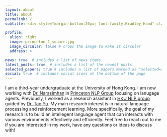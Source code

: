 ```yaml
---
layout: about
title: about
permalink: /
subtitle: <div style="margin-bottom:20px; font-family:Bradley Hand" class="motto">In me the tiger sniffs the rose</div>

profile:
  align: right
  image: princeton_2_square.jpg
  image_circular: false # crops the image to make it circular
  address: >

news: true  # includes a list of news items
latest_posts: true  # includes a list of the newest posts
selected_papers: true # includes a list of papers marked as "selected={true}"
social: true  # includes social icons at the bottom of the page
---
```


 I am a third-year undergraduate at the University of Hong Kong. I am now working with [Dr. Narasimhan](https://www.cs.princeton.edu/~karthikn/) in [Princeton NLP Group](https://princeton-nlp.github.io/) focusing on lanugage agents. Previously, I worked as a research assistant in [HKU NLP group](https://hkunlp.github.io/) guided by [Dr. Tao Yu](https://taoyds.github.io/). My main research interest is in natural language processing and reinforcement learning. More specifically, the goal of my research is to build an intellegent language agent that can interacts with various environments effectively and efficiently. Feel free to reach out to me if you are interested in my work, have any questions or ideas to discuss with!
